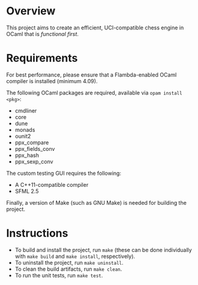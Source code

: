 # Overview

This project aims to create an efficient, UCI-compatible chess engine in OCaml that is *functional first*.

# Requirements

For best performance, please ensure that a Flambda-enabled OCaml compiler is installed (minimum 4.09).

The following OCaml packages are required, available via `opam install <pkg>`:

- cmdliner
- core
- dune
- monads
- ounit2
- ppx_compare
- ppx_fields_conv
- ppx_hash
- ppx_sexp_conv

The custom testing GUI requires the following:

- A C++11-compatible compiler
- SFML 2.5

Finally, a version of Make (such as GNU Make) is needed for building the project.

# Instructions

- To build and install the project, run `make` (these can be done individually with `make build` and `make install`, respectively).
- To uninstall the project, run `make uninstall`.
- To clean the build artifacts, run `make clean`.
- To run the unit tests, run `make test`.

